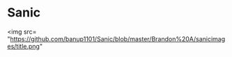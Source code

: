 # Sanic
<img src= "https://github.com/banup1101/Sanic/blob/master/Brandon%20A/sanicimages/title.png"

